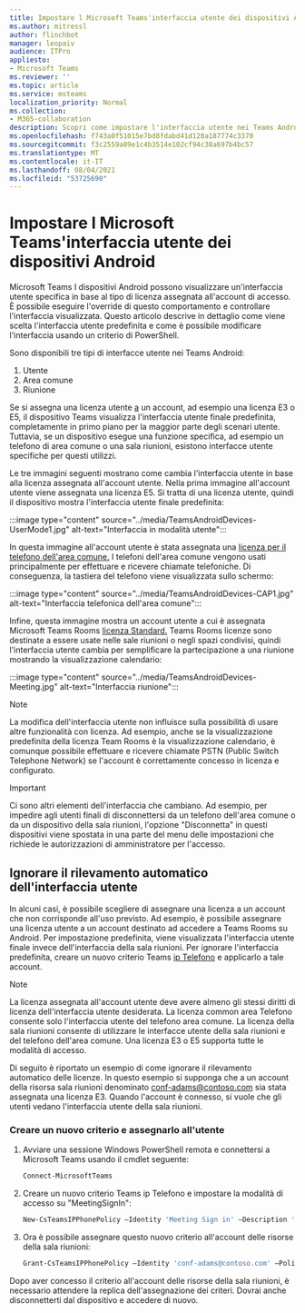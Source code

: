 ```yaml
---
title: Impostare l Microsoft Teams'interfaccia utente dei dispositivi Android
ms.author: mitressl
author: flinchbot
manager: leopaiv
audience: ITPro
appliesto:
- Microsoft Teams
ms.reviewer: ''
ms.topic: article
ms.service: msteams
localization_priority: Normal
ms.collection:
- M365-collaboration
description: Scopri come impostare l'interfaccia utente nei Teams Android.
ms.openlocfilehash: f743a0f51015e7bd8fdabd41d120a187774c3370
ms.sourcegitcommit: f3c2559a89e1c4b3514e102cf94c38a697b4bc57
ms.translationtype: MT
ms.contentlocale: it-IT
ms.lasthandoff: 08/04/2021
ms.locfileid: "53725690"
---
```

# <a name="set-microsoft-teams-android-devices-user-interface"></a>Impostare l Microsoft Teams'interfaccia utente dei dispositivi Android

Microsoft Teams I dispositivi Android possono visualizzare un'interfaccia utente specifica in base al tipo di licenza assegnata all'account di accesso. È possibile eseguire l'override di questo comportamento e controllare l'interfaccia visualizzata. Questo articolo descrive in dettaglio come viene scelta l'interfaccia utente predefinita e come è possibile modificare l'interfaccia usando un criterio di PowerShell.

Sono disponibili tre tipi di interfacce utente nei Teams Android:

1. Utente
2. Area comune
3. Riunione

Se si assegna una licenza utente [a](/microsoftteams/user-access) un account, ad esempio una licenza E3 o E5, il dispositivo Teams visualizza l'interfaccia utente finale predefinita, completamente in primo piano per la maggior parte degli scenari utente. Tuttavia, se un dispositivo esegue una funzione specifica, ad esempio un telefono di area comune o una sala riunioni, esistono interfacce utente specifiche per questi utilizzi.

Le tre immagini seguenti mostrano come cambia l'interfaccia utente in base alla licenza assegnata all'account utente. Nella prima immagine all'account utente viene assegnata una licenza E5. Si tratta di una licenza utente, quindi il dispositivo mostra l'interfaccia utente finale predefinita:

:::image type="content" source="../media/TeamsAndroidDevices-UserMode1.jpg" alt-text="Interfaccia in modalità utente":::

In questa immagine all'account utente è stata assegnata una [licenza per il telefono dell'area comune.](/microsoftteams/set-up-common-area-phones) I telefoni dell'area comune vengono usati principalmente per effettuare e ricevere chiamate telefoniche. Di conseguenza, la tastiera del telefono viene visualizzata sullo schermo:

:::image type="content" source="../media/TeamsAndroidDevices-CAP1.jpg" alt-text="Interfaccia telefonica dell'area comune":::

Infine, questa immagine mostra un account utente a cui è assegnata Microsoft Teams Rooms [licenza Standard.](/MicrosoftTeams/rooms/rooms-licensing) Teams Rooms licenze sono destinate a essere usate nelle sale riunioni o negli spazi condivisi, quindi l'interfaccia utente cambia per semplificare la partecipazione a una riunione mostrando la visualizzazione calendario:

:::image type="content" source="../media/TeamsAndroidDevices-Meeting.jpg" alt-text="Interfaccia riunione":::

> [!NOTE]
> La modifica dell'interfaccia utente non influisce sulla possibilità di usare altre funzionalità con licenza. Ad esempio, anche se la visualizzazione predefinita della licenza Team Rooms è la visualizzazione calendario, è comunque possibile effettuare e ricevere chiamate PSTN (Public Switch Telephone Network) se l'account è correttamente concesso in licenza e configurato.

> [!IMPORTANT]
> Ci sono altri elementi dell'interfaccia che cambiano. Ad esempio, per impedire agli utenti finali di disconnettersi da un telefono dell'area comune o da un dispositivo della sala riunioni, l'opzione "Disconnetta" in questi dispositivi viene spostata in una parte del menu delle impostazioni che richiede le autorizzazioni di amministratore per l'accesso.

## <a name="override-automatic-user-interface-detection"></a>Ignorare il rilevamento automatico dell'interfaccia utente

In alcuni casi, è possibile scegliere di assegnare una licenza a un account che non corrisponde all'uso previsto. Ad esempio, è possibile assegnare una licenza utente a un account destinato ad accedere a Teams Rooms su Android. Per impostazione predefinita, viene visualizzata l'interfaccia utente finale invece dell'interfaccia della sala riunioni. Per ignorare l'interfaccia predefinita, creare un nuovo criterio Teams [ip Telefono](/powershell/module/skype/new-csteamsipphonepolicy?view=skype-ps) e applicarlo a tale account.

> [!NOTE]
> La licenza assegnata all'account utente deve avere almeno gli stessi diritti di licenza dell'interfaccia utente desiderata. La licenza common area Telefono consente solo l'interfaccia utente del telefono area comune. La licenza della sala riunioni consente di utilizzare le interfacce utente della sala riunioni e del telefono dell'area comune. Una licenza E3 o E5 supporta tutte le modalità di accesso.

Di seguito è riportato un esempio di come ignorare il rilevamento automatico delle licenze. In questo esempio si supponga che a un account della risorsa sala riunioni denominato conf-adams@contoso.com sia stata assegnata una licenza E3. Quando l'account è connesso, si vuole che gli utenti vedano l'interfaccia utente della sala riunioni.

### <a name="create-a-new-policy-and-assign-to-user"></a>Creare un nuovo criterio e assegnarlo all'utente

1. Avviare una sessione Windows PowerShell remota e connettersi a Microsoft Teams usando il cmdlet seguente:

    ``` Powershell
    Connect-MicrosoftTeams
    ```

2. Creare un nuovo criterio Teams ip Telefono e impostare la modalità di accesso su "MeetingSignIn":

   ``` Powershell
   New-CsTeamsIPPhonePolicy –Identity 'Meeting Sign in' –Description 'Meeting Sign In Phone Policy' -SignInMode 'MeetingSignIn'

   ```

3. Ora è possibile assegnare questo nuovo criterio all'account delle risorse della sala riunioni:

   ``` Powershell
   Grant-CsTeamsIPPhonePolicy –Identity 'conf-adams@contoso.com' –PolicyName 'Meeting Sign In'
   ```

Dopo aver concesso il criterio all'account delle risorse della sala riunioni, è necessario attendere la replica dell'assegnazione dei criteri. Dovrai anche disconnetterti dal dispositivo e accedere di nuovo.
